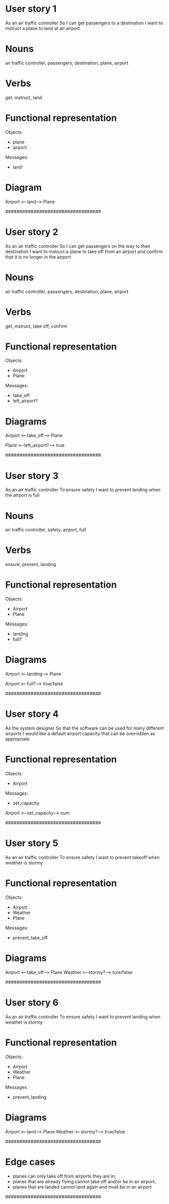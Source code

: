 # User story 1
As an air traffic controller 
So I can get passengers to a destination 
I want to instruct a plane to land at an airport

# Nouns
air traffic controller, passengers, destination, plane, airport

# Verbs
get, instruct, land

# Functional representation
Objects:
- plane
- airport

Messages:
- land

# Diagram
Airport <--land--> Plane


##################################
# User story 2
As an air traffic controller 
So I can get passengers on the way to their destination 
I want to instruct a plane to take off from an airport and confirm that it is no longer in the airport

# Nouns
air traffic controller, passengers, destination, plane, airport

# Verbs
get, instruct, take off, confirm

# Functional representation
Objects:
- Airport
- Plane

Messages: 
- take_off
- left_airport?

# Diagrams
Airport <--take_off--> Plane

Plane <--left_airport?--> true


##################################
# User story 3
As an air traffic controller 
To ensure safety 
I want to prevent landing when the airport is full 

# Nouns
air traffic controller, safety, airport, full

# Verbs
ensure, prevent, landing

# Functional representation
Objects:
- Airport
- Plane

Messages:
- landing
- full?

# Diagrams
Airport <--landing--> Plane

Airport <--full?--> true/false


##################################
# User story 4
As the system designer
So that the software can be used for many different airports
I would like a default airport capacity that can be overridden as appropriate

# Functional representation
Objects:
- Airport

Messages:
- set_capacity

Airport <--set_capacity--> num


##################################
# User story 5
As an air traffic controller 
To ensure safety 
I want to prevent takeoff when weather is stormy 

# Functional representation
Objects:
- Airport
- Weather
- Plane

Messages:
- prevent_take_off

# Diagrams
Airport <--take_off--> Plane
Weather <--stormy?--> ture/false


##################################
# User story 6
As an air traffic controller 
To ensure safety 
I want to prevent landing when weather is stormy 

# Functional representation
Objects:
- Airport
- Weather
- Plane

Messages:
- prevent_landing

# Diagrams
Airport <--land--> Plane
Weather <--stormy?--> true/false


##################################

# Edge cases
- planes can only take off from airports they are in; 
- planes that are already flying cannot take off and/or be in an airport; 
- planes that are landed cannot land again and must be in an airport


##################################